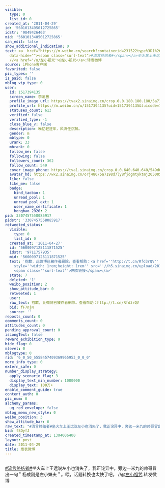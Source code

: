 ```yaml
---
visible:
  type: 0
  list_id: 0
created_at: '2011-04-29'
id: '5601013405012725865'
idstr: '9849426463'
mid: '5601013405012725865'
can_edit: false
show_additional_indication: 0
text: <a  href="https://m.weibo.cn/search?containerid=231522type%3D1%26t%3D10%26q%3D%23%E6%B5%81%E8%A8%80%E7%BB%88%E7%BB%93%E8%80%85%23&isnewpage=1&luicode=10000011&lfid=2304131517394135_-_WEIBO_SECOND_PROFILE_WEIBO"
  data-hide=""><span class="surl-text">#流言终结者#</span></a>坐火车上王远说左小也消失了，我正诧异中，旁边一米九的帅哥冒出一句＂杨成刚是左小妹夫＂。喂，话题转换也太快了吧。
  //<a href='/n/左小祖咒'>@左小祖咒</a>:转发微博
source: iPhone客户端
favorited: false
pic_types: ''
is_paid: false
mblog_vip_type: 0
user:
  id: 1517394135
  screen_name: 李消极
  profile_image_url: https://tvax2.sinaimg.cn/crop.0.0.180.180.180/5a7198d7ly8fjdgmtyktmj20500500so.jpg?KID=imgbed,tva&Expires=1606400053&ssig=75IMk5KRgf
  profile_url: https://m.weibo.cn/u/1517394135?uid=1517394135&luicode=10000011&lfid=2304131517394135_-_WEIBO_SECOND_PROFILE_WEIBO
  statuses_count: 613
  verified: false
  verified_type: -1
  close_blue_v: false
  description: 唯忆轻狂年，风流任沉醉。
  gender: m
  mbtype: 0
  urank: 33
  mbrank: 0
  follow_me: false
  following: false
  followers_count: 362
  follow_count: 549
  cover_image_phone: https://tva1.sinaimg.cn/crop.0.0.640.640.640/549d0121tw1egm1kjly3jj20hs0hsq4f.jpg
  avatar_hd: https://wx2.sinaimg.cn/orj480/5a7198d7ly8fjdgmtyktmj20500500so.jpg
  like: false
  like_me: false
  badge:
    bind_taobao: 1
    unread_pool: 1
    unread_pool_ext: 1
    user_name_certificate: 1
    hongbao_2020: 2
pid: 3307457558085917
pidstr: '3307457558085917'
retweeted_status:
  visible:
    type: 0
    list_id: 0
  created_at: '2011-04-27'
  id: '5600097125111871525'
  idstr: '9711757935'
  mid: '5600097125111871525'
  text: '抱歉，此微博已被作者删除。查看帮助：<a href=''http://t.cn/Rfd3rQV'' data-hide=''''><span class=''url-icon''><img
    style=''width: 1rem;height: 1rem'' src=''//h5.sinaimg.cn/upload/2015/09/25/3/timeline_card_small_web_default.png''></span>
    <span class=''surl-text''>网页链接</span></a>'
  state: 7
  deleted: '1'
  weibo_position: 2
  show_attitude_bar: 0
  retweeted: 1
  user:
  raw_text: 抱歉，此微博已被作者删除。查看帮助：http://t.cn/Rfd3rQV
  bid: fF7njN
  source: ''
reposts_count: 0
comments_count: 0
attitudes_count: 0
pending_approval_count: 0
isLongText: false
reward_exhibition_type: 0
hide_flag: 0
mlevel: 0
mblogtype: 0
rid: '6_0_50_6558457409369965953_0_0_0'
more_info_type: 0
extern_safe: 0
number_display_strategy:
  apply_scenario_flag: 3
  display_text_min_number: 1000000
  display_text: 100万+
enable_comment_guide: true
content_auth: 0
pic_num: 0
alchemy_params:
  ug_red_envelope: false
mblog_menu_new_style: 0
weibo_position: 3
show_attitude_bar: 0
raw_text: "#流言终结者#坐火车上王远说左小也消失了，我正诧异中，旁边一米九的帅哥冒出一句＂杨成刚是左小妹夫＂。喂，话题转换也太快了吧。 //@左小祖咒:转发微博"
bid: fSDyfJ
created_timestamp_at: 1304006400
layout: post
date: 2011-04-29
title: 发表微博
---
```


![]()

<a  href="https://m.weibo.cn/search?containerid=231522type%3D1%26t%3D10%26q%3D%23%E6%B5%81%E8%A8%80%E7%BB%88%E7%BB%93%E8%80%85%23&isnewpage=1&luicode=10000011&lfid=2304131517394135_-_WEIBO_SECOND_PROFILE_WEIBO" data-hide=""><span class="surl-text">#流言终结者#</span></a>坐火车上王远说左小也消失了，我正诧异中，旁边一米九的帅哥冒出一句＂杨成刚是左小妹夫＂。喂，话题转换也太快了吧。 //<a href='/n/左小祖咒'>@左小祖咒</a>:转发微博

